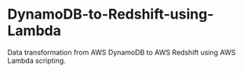 # DynamoDB-to-Redshift-using-Lambda
Data transformation from AWS DynamoDB to AWS Redshift using AWS Lambda scripting. 
